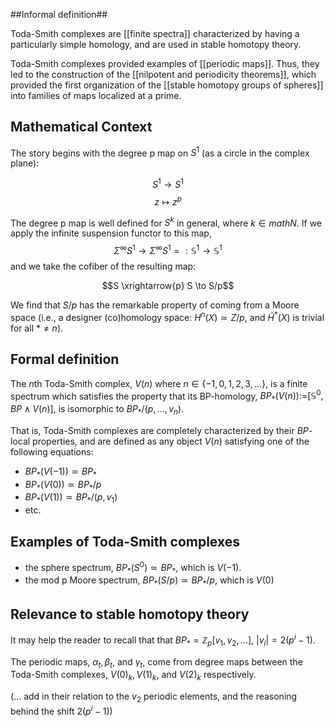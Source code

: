 ##Informal definition##

Toda-Smith complexes are [[finite spectra]] characterized by having a particularly simple homology, and are used in stable homotopy theory.

Toda-Smith complexes provided examples of [[periodic maps]]. Thus, they led to the construction of the [[nilpotent and periodicity theorems]], which provided the first organization of the [[stable homotopy groups of spheres]] into families of maps localized at a prime.

## Mathematical Context ##
The story begins with the degree p map on $S^1$  (as a circle in the complex plane):

$$S^1 \to S^1$$
$$z \mapsto z^p$$

The degree p map is well defined for $S^k$ in general, where $k \in math{N}$. 
If we apply the infinite suspension functor to this map, $$\Sigma^{\infty}S^1 \to \Sigma^{\infty}S^1 =: \mathbb{S}^1 \to \mathbb{S}^1$$ and we take the cofiber of the resulting map: 

$$S \xrightarrow{p} S \to S/p$$

We find that $S/p$ has the remarkable property of coming from a Moore space (i.e., a designer (co)homology space: $H^n(X) \simeq Z/p$, and $\tilde{H}^*(X)$ is trivial for all $* \neq n$).

## Formal definition ##
The $n$th Toda-Smith complex, $V(n)$ where $n \in \{-1, 0, 1, 2, 3, ... \}$, is a finite spectrum which satisfies the property that its BP-homology, $BP_*(V(n)) \text{:=} [\mathbb{S}^0, BP \wedge V(n)]$, is isomorphic to $BP_*/(p, ..., v_n)$. 

That is, Toda-Smith complexes are completely characterized by their $BP$-local properties, and are defined as any object $V(n)$ satisfying one of the following equations:

* $BP_*(V(-1)) \simeq BP_*$
* $BP_*(V(0)) \simeq BP_*/p$
* $BP_*(V(1)) \simeq BP_*/(p, v_1)$
*  etc.


## Examples of Toda-Smith complexes ##

* the sphere spectrum, $BP_*(S^0) \simeq BP_*$, which is $V(-1)$.
* the mod p Moore spectrum, $BP_*(S/p) \simeq BP_*/p$, which is $V(0)$

## Relevance to stable homotopy theory ##

It may help the reader to recall that that $BP_* = \mathbb{Z}_p[v_1, v_2, ...]$, $|v_i| = 2(p^i-1)$.

The periodic maps, $\alpha_t, \beta_t,$ and $\gamma_t$, come from degree maps between the Toda-Smith complexes, $V(0)_k, V(1)_k,$ and $V(2)_k$ respectively.

(... add in their relation to the $v_2$ periodic elements, and the reasoning behind the shift $2(p^i-1)$)